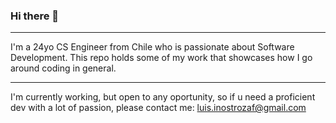 ### Hi there 👋

________________________
I'm a 24yo CS Engineer from Chile who is passionate about Software Development. This repo holds some of my work that showcases how I go around coding in general.

------------------------
I'm currently working, but open to any oportunity, so if u need a proficient dev with a lot of passion, please contact me: luis.inostrozaf@gmail.com
